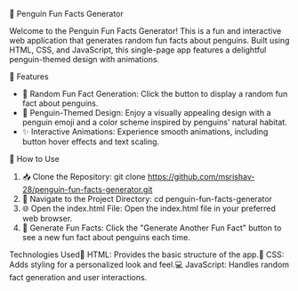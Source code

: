 🐧 Penguin Fun Facts Generator 

Welcome to the Penguin Fun Facts Generator! This is a fun and interactive web application that generates random fun facts about penguins. Built using HTML, CSS, and JavaScript, this single-page app features a delightful penguin-themed design with animations.

🌟 Features

- 🎲 Random Fun Fact Generation: Click the button to display a random fun fact about penguins.
- 🐧 Penguin-Themed Design: Enjoy a visually appealing design with a penguin emoji and a color scheme inspired by penguins' natural habitat.
- ✨ Interactive Animations: Experience smooth animations, including button hover effects and text scaling.

🚀 How to Use

1. 📥 Clone the Repository: 
   git clone https://github.com/msrishav-28/penguin-fun-facts-generator.git
2. 📂 Navigate to the Project Directory:
   cd penguin-fun-facts-generator
3. 🌐 Open the index.html File:
   Open the index.html file in your preferred web browser.
4. 🔄 Generate Fun Facts:
   Click the "Generate Another Fun Fact" button to see a new fun fact about penguins each time.

Technologies Used📄 
HTML: Provides the basic structure of the app.🎨 CSS: Adds styling for a personalized look and feel.💻 JavaScript: Handles random fact generation and user interactions.
